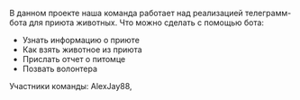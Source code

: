В данном проекте наша команда работает над реализацией телеграмм-бота для приюта животных.
Что можно сделать с помощью бота:
- Узнать информацию о приюте
- Как взять животное из приюта 
- Прислать отчет о питомце 
- Позвать волонтера


Участники команды: AlexJay88,
